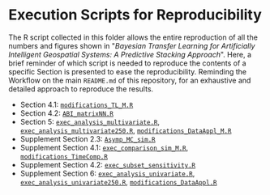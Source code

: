 # Execution Scripts for Reproducibility 

The R script collected in this folder allows the entire reproduction of all the numbers and figures shown in "_Bayesian Transfer Learning for Artificially Intelligent Geospatial Systems: A Predictive Stacking Approach_". Here, a brief reminder of which script is needed to reproduce the contents of a specific Section is presented to ease the reproducibility. Reminding the Workflow on the main `README.md` of this repository, for an exhaustive and detailed approach to reproduce the results.

* Section 4.1: [`modifications_TL_M.R`](modifications_TL_M.R)
* Section 4.2: [`ABI_matrixNN.R`](ABI_matrixNN.R)
* Section 5: [`exec_analysis_multivariate.R`](exec_analysis_multivariate.R), [`exec_analysis_multivariate250.R`](exec_analysis_multivariate250.R), [`modifications_DataAppl_M.R`](modifications_DataAppl_M.R)
* Supplement Section 2.3: [`Asymp_MC_sim.R`](Asymp_MC_sim.R)
* Supplement Section 4.1: [`exec_comparison_sim_M.R`](exec_comparison_sim_M.R), [`modifications_TimeComp.R`](modifications_TimeComp.R)
* Supplement Section 4.2: [`exec_subset_sensitivity.R`](exec_subset_sensitivity.R)
* Supplement Section 6: [`exec_analysis_univariate.R`](exec_analysis_univariate.R), [`exec_analysis_univariate250.R`](exec_analysis_univariate250.R), [`modifications_DataAppl.R`](modifications_DataAppl.R)

